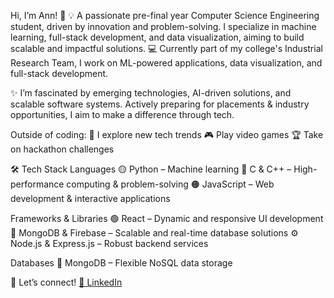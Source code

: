 Hi, I’m Ann! 👋
💡 A passionate  pre-final year Computer Science Engineering student, driven by innovation and problem-solving. I specialize in machine learning, full-stack development, and data visualization, aiming to build scalable and impactful solutions.
💻 Currently part of my college's Industrial Research Team, I work on ML-powered applications, data visualization, and full-stack development.

✨ I’m fascinated by emerging technologies, AI-driven solutions, and scalable software systems. Actively preparing for placements & industry opportunities, I aim to make a difference through tech.

Outside of coding:
🎨 I explore new tech trends
🎮 Play video games
🏆 Take on hackathon challenges


🛠️ Tech Stack
Languages
🟡 Python – Machine learning
🔵 C & C++ – High-performance computing & problem-solving
🟠 JavaScript – Web development & interactive applications


Frameworks & Libraries
🟢 React – Dynamic and responsive UI development
🔵 MongoDB & Firebase – Scalable and real-time database solutions
⚙️ Node.js & Express.js – Robust backend services

Databases
🔷 MongoDB – Flexible NoSQL data storage





🔗 Let’s connect!
 [💼 LinkedIn](https://www.linkedin.com/in/ann-rose-mathew-9a6018252/)
